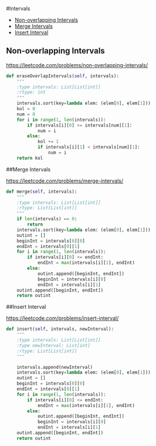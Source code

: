 #Intervals

+ [Non-overlapping Intervals](#non-overlapping-intervals)
+ [Merge Intervals](#merge-intervals)
+ [Insert Interval](#insert-interval)

## Non-overlapping Intervals

https://leetcode.com/problems/non-overlapping-intervals/

```python
def eraseOverlapIntervals(self, intervals):
    """
    :type intervals: List[List[int]]
    :rtype: int
    """
    intervals.sort(key=lambda elem: (elem[0], elem[1]))
    kol = 0
    num = 0
    for i in range(1, len(intervals)):
        if intervals[i][0] >= intervals[num][1]:
            num = i
        else:
            kol += 1
            if intervals[i][1] < intervals[num][1]:
                num = i
    return kol
```

##Merge Intervals

https://leetcode.com/problems/merge-intervals/

```python
def merge(self, intervals):
    """
    :type intervals: List[List[int]]
    :rtype: List[List[int]]
    """
    if len(intervals) == 0:
        return
    intervals.sort(key=lambda elem: (elem[0], elem[1]))
    outint = []
    beginInt = intervals[0][0]
    endInt = intervals[0][1]
    for i in range(1, len(intervals)):
        if intervals[i][0] <= endInt:
            endInt = max(intervals[i][1], endInt)
        else:
            outint.append([beginInt, endInt])
            beginInt = intervals[i][0]
            endInt = intervals[i][1]
    outint.append([beginInt, endInt])
    return outint
```

##Insert Interval

https://leetcode.com/problems/insert-interval/

```python
def insert(self, intervals, newInterval):
    """
    :type intervals: List[List[int]]
    :type newInterval: List[int]
    :rtype: List[List[int]]
    """

    intervals.append(newInterval)
    intervals.sort(key=lambda elem: (elem[0], elem[1]))
    outint = []
    beginInt = intervals[0][0]
    endInt = intervals[0][1]
    for i in range(1, len(intervals)):
        if intervals[i][0] <= endInt:
            endInt = max(intervals[i][1], endInt)
        else:
            outint.append([beginInt, endInt])
            beginInt = intervals[i][0]
            endInt = intervals[i][1]
    outint.append([beginInt, endInt])
    return outint
```

